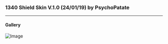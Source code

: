 ### 1340 Shield Skin V.1.0 (24/01/19) by PsychoPatate
---

#### Gallery
![Image](https://i.imgur.com/bWbFSD7.jpg)